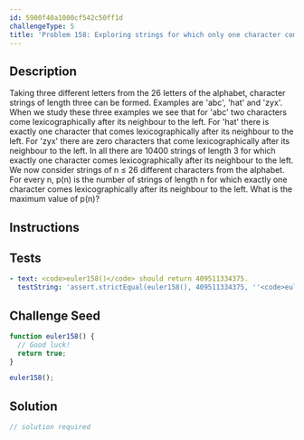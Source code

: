 ```yaml
---
id: 5900f40a1000cf542c50ff1d
challengeType: 5
title: 'Problem 158: Exploring strings for which only one character comes lexicographically after its neighbour to the left'
---
```


## Description
<section id='description'>
Taking three different letters from the 26 letters of the alphabet, character strings of length three can be formed.
Examples are 'abc', 'hat' and 'zyx'.
When we study these three examples we see that for 'abc' two characters come lexicographically after its neighbour to the left. 
For 'hat' there is exactly one character that comes lexicographically after its neighbour to the left. For 'zyx' there are zero characters that come lexicographically after its neighbour to the left.
In all there are 10400 strings of length 3 for which exactly one character comes lexicographically after its neighbour to the left.
We now consider strings of n ≤ 26 different characters from the alphabet. 
For every n, p(n) is the number of strings of length n for which exactly one character comes lexicographically after its neighbour to the left. 
What is the maximum value of p(n)?
</section>

## Instructions
<section id='instructions'>

</section>

## Tests
<section id='tests'>

```yml
- text: <code>euler158()</code> should return 409511334375.
  testString: 'assert.strictEqual(euler158(), 409511334375, ''<code>euler158()</code> should return 409511334375.'');'

```

</section>

## Challenge Seed
<section id='challengeSeed'>

<div id='js-seed'>

```js
function euler158() {
  // Good luck!
  return true;
}

euler158();
```

</div>



</section>

## Solution
<section id='solution'>

```js
// solution required
```
</section>
